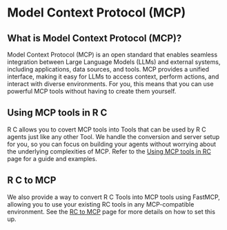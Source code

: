 # Model Context Protocol (MCP)
## What is Model Context Protocol (MCP)?
Model Context Protocol (MCP) is an open standard that enables seamless integration between Large Language Models (LLMs) and external systems, including applications, data sources, and tools. MCP provides a unified interface, making it easy for LLMs to access context, perform actions, and interact with diverse environments.
For you, this means that you can use powerful MCP tools without having to create them yourself.

## Using MCP tools in R C
R C allows you to covert MCP tools into Tools that can be used by R C agents just like any other Tool. We handle the conversion and server setup for you, so you can focus on building your agents without worrying about the underlying complexities of MCP.
Refer to the [Using MCP tools in RC](MCP_tools_in_RC.md) page for a guide and examples.

## R C to MCP
We also provide a way to convert R C Tools into MCP tools using FastMCP, allowing you to use your existing RC tools in any MCP-compatible environment.
See the [RC to MCP](RCtoMCP.md) page for more details on how to set this up.